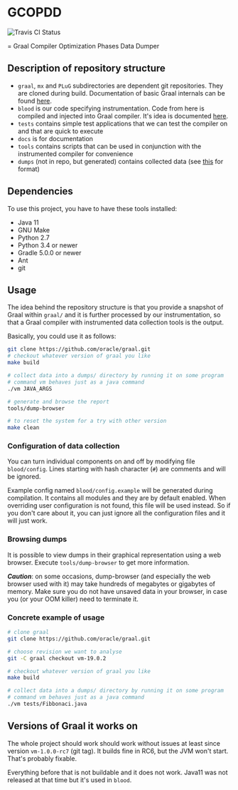 # GCOPDD

![Travis CI Status](https://travis-ci.org/vakabus/gcopdd.svg?branch=master)

= Graal Compiler Optimization Phases Data Dumper

## Description of repository structure

* `graal`, `mx` and `PLuG` subdirectories are dependent git repositories. They are cloned during build. Documentation of basic Graal internals can be found [here](docs/graal_internals.md).
* `blood` is our code specifying instrumentation. Code from here is compiled and injected into Graal compiler. It's idea is documented [here](docs/blood.md).
* `tests` contains simple test applications that we can test the compiler on and that are quick to execute
* `docs` is for documentation
* `tools` contains scripts that can be used in conjunction with the instrumented compiler for convenience
* `dumps` (not in repo, but generated) contains collected data (see [this](docs/blood.md) for format)

## Dependencies

To use this project, you have to have these tools installed:

* Java 11
* GNU Make
* Python 2.7
* Python 3.4 or newer
* Gradle 5.0.0 or newer
* Ant
* git

## Usage

The idea behind the repository structure is that you provide a snapshot of Graal within `graal/` and it is further processed by our instrumentation, so that a Graal compiler with instrumented data collection tools is the output.

Basically, you could use it as follows:
```sh
git clone https://github.com/oracle/graal.git
# checkout whatever version of graal you like
make build

# collect data into a dumps/ directory by running it on some program
# command vm behaves just as a java command
./vm JAVA_ARGS

# generate and browse the report
tools/dump-browser

# to reset the system for a try with other version
make clean
```

### Configuration of data collection

You can turn individual components on and off by modifying file `blood/config`. Lines starting with hash character (`#`) are comments and will be ignored.

Example config named `blood/config.example` will be generated during compilation. It contains all modules and they are by default enabled. When overriding user configuration is not found, this file will be used instead. So if you don't care about it, you can just ignore all the configuration files and it will just work.

### Browsing dumps

It is possible to view dumps in their graphical representation using a web browser.
Execute `tools/dump-browser` to get more information.

***Caution***: on some occasions, dump-browser (and especially the web browser used with it) may take hundreds of megabytes or gigabytes of memory.
Make sure you do not have unsaved data in your browser, in case you (or your OOM killer) need to terminate it.

### Concrete example of usage

```sh
# clone graal
git clone https://github.com/oracle/graal.git

# choose revision we want to analyse
git -C graal checkout vm-19.0.2

# checkout whatever version of graal you like
make build

# collect data into a dumps/ directory by running it on some program
# command vm behaves just as a java command
./vm tests/Fibbonaci.java
```

## Versions of Graal it works on

The whole project should work should work without issues at least since version `vm-1.0.0-rc7` (git tag). It builds fine in RC6, but the JVM won't start. That's probably fixable.

Everything before that is not buildable and it does not work. Java11 was not released at that time but it's used in `blood`.
